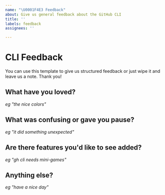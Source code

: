 ```yaml
---
name: "\U0001F4E3 Feedback"
about: Give us general feedback about the GitHub CLI
title: ''
labels: feedback
assignees: ''

---
```


# CLI Feedback

You can use this template to give us structured feedback or just wipe it and leave us a note. Thank you!

## What have you loved?

_eg "the nice colors"_

## What was confusing or gave you pause?

_eg "it did something unexpected"_

## Are there features you'd like to see added?

_eg "gh cli needs mini-games"_

## Anything else?

_eg "have a nice day"_
